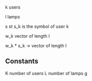 k users

l lamps

s st s_k is the symbol of user k

w_k vector of length l

w_k * s_k -> vector of length l

## Constants

K number of users
L number of lamps
g
